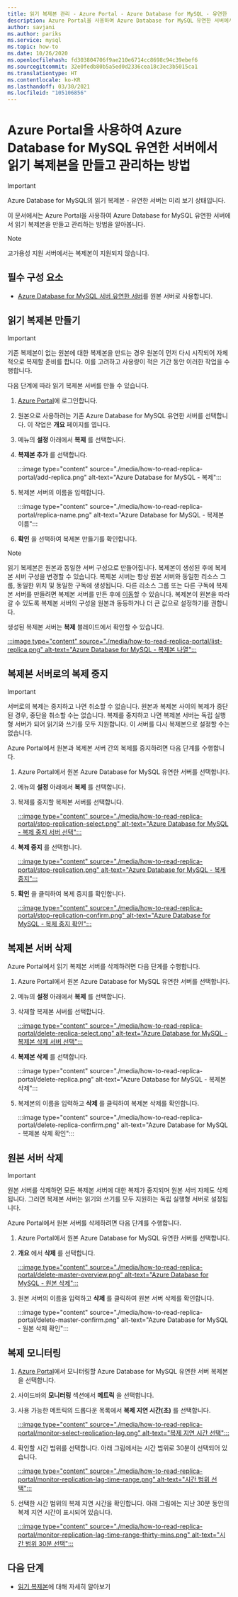 ```yaml
---
title: 읽기 복제본 관리 - Azure Portal - Azure Database for MySQL - 유연한 서버
description: Azure Portal을 사용하여 Azure Database for MySQL 유연한 서버에서 읽기 복제본을 설정하고 관리하는 방법을 알아봅니다.
author: savjani
ms.author: pariks
ms.service: mysql
ms.topic: how-to
ms.date: 10/26/2020
ms.openlocfilehash: fd303804706f9ae210e6714cc8698c94c39ebef6
ms.sourcegitcommit: 32e0fedb80b5a5ed0d2336cea18c3ec3b5015ca1
ms.translationtype: HT
ms.contentlocale: ko-KR
ms.lasthandoff: 03/30/2021
ms.locfileid: "105106856"
---
```

# <a name="how-to-create-and-manage-read-replicas-in-azure-database-for-mysql-flexible-server-using-the-azure-portal"></a>Azure Portal을 사용하여 Azure Database for MySQL 유연한 서버에서 읽기 복제본을 만들고 관리하는 방법

> [!IMPORTANT]
> Azure Database for MySQL의 읽기 복제본 - 유연한 서버는 미리 보기 상태입니다.

이 문서에서는 Azure Portal을 사용하여 Azure Database for MySQL 유연한 서버에서 읽기 복제본을 만들고 관리하는 방법을 알아봅니다.

> [!Note]
> 고가용성 지원 서버에서는 복제본이 지원되지 않습니다. 

## <a name="prerequisites"></a>필수 구성 요소

- [Azure Database for MySQL 서버 유연한 서버](quickstart-create-server-portal.md)를 원본 서버로 사용합니다.

## <a name="create-a-read-replica"></a>읽기 복제본 만들기

> [!IMPORTANT]
> 기존 복제본이 없는 원본에 대한 복제본을 만드는 경우 원본이 먼저 다시 시작되어 자체적으로 복제할 준비를 합니다. 이를 고려하고 사용량이 적은 기간 동안 이러한 작업을 수행합니다.

다음 단계에 따라 읽기 복제본 서버를 만들 수 있습니다.

1. [Azure Portal](https://portal.azure.com/)에 로그인합니다.

2. 원본으로 사용하려는 기존 Azure Database for MySQL 유연한 서버를 선택합니다. 이 작업은 **개요** 페이지를 엽니다.

3. 메뉴의 **설정** 아래에서 **복제** 를 선택합니다.

4. **복제본 추가** 를 선택합니다.

   :::image type="content" source="./media/how-to-read-replica-portal/add-replica.png" alt-text="Azure Database for MySQL - 복제":::

5. 복제본 서버의 이름을 입력합니다.

    :::image type="content" source="./media/how-to-read-replica-portal/replica-name.png" alt-text="Azure Database for MySQL - 복제본 이름":::

6. **확인** 을 선택하여 복제본 만들기를 확인합니다.

> [!NOTE]
> 읽기 복제본은 원본과 동일한 서버 구성으로 만들어집니다. 복제본이 생성된 후에 복제본 서버 구성을 변경할 수 있습니다. 복제본 서버는 항상 원본 서버와 동일한 리소스 그룹, 동일한 위치 및 동일한 구독에 생성됩니다. 다른 리소스 그룹 또는 다른 구독에 복제본 서버를 만들려면 복제본 서버를 만든 후에 [이동](../../azure-resource-manager/management/move-resource-group-and-subscription.md)할 수 있습니다. 복제본이 원본을 따라갈 수 있도록 복제본 서버의 구성을 원본과 동등하거나 더 큰 값으로 설정하기를 권합니다.

생성된 복제본 서버는 **복제** 블레이드에서 확인할 수 있습니다.

   [:::image type="content" source="./media/how-to-read-replica-portal/list-replica.png" alt-text="Azure Database for MySQL - 복제본 나열":::](./media/how-to-read-replica-portal/list-replica.png#lightbox)

## <a name="stop-replication-to-a-replica-server"></a>복제본 서버로의 복제 중지

> [!IMPORTANT]
> 서버로의 복제는 중지하고 나면 취소할 수 없습니다. 원본과 복제본 사이의 복제가 중단된 경우, 중단을 취소할 수는 없습니다. 복제를 중지하고 나면 복제본 서버는 독립 실행형 서버가 되어 읽기와 쓰기를 모두 지원합니다. 이 서버를 다시 복제본으로 설정할 수는 없습니다.

Azure Portal에서 원본과 복제본 서버 간의 복제를 중지하려면 다음 단계를 수행합니다.

1. Azure Portal에서 원본 Azure Database for MySQL 유연한 서버를 선택합니다. 

2. 메뉴의 **설정** 아래에서 **복제** 를 선택합니다.

3. 복제를 중지할 복제본 서버를 선택합니다.

   [:::image type="content" source="./media/how-to-read-replica-portal/stop-replication-select.png" alt-text="Azure Database for MySQL - 복제 중지 서버 선택":::](./media/how-to-read-replica-portal/stop-replication-select.png#lightbox)

4. **복제 중지** 를 선택합니다.

   [:::image type="content" source="./media/how-to-read-replica-portal/stop-replication.png" alt-text="Azure Database for MySQL - 복제 중지":::](./media/how-to-read-replica-portal/stop-replication.png#lightbox)

5. **확인** 을 클릭하여 복제 중지를 확인합니다.

   [:::image type="content" source="./media/how-to-read-replica-portal/stop-replication-confirm.png" alt-text="Azure Database for MySQL - 복제 중지 확인":::](./media/how-to-read-replica-portal/stop-replication-confirm.png#lightbox)

## <a name="delete-a-replica-server"></a>복제본 서버 삭제

Azure Portal에서 읽기 복제본 서버를 삭제하려면 다음 단계를 수행합니다.

1. Azure Portal에서 원본 Azure Database for MySQL 유연한 서버를 선택합니다.

2. 메뉴의 **설정** 아래에서 **복제** 를 선택합니다.

3. 삭제할 복제본 서버를 선택합니다.

   [:::image type="content" source="./media/how-to-read-replica-portal/delete-replica-select.png" alt-text="Azure Database for MySQL - 복제본 삭제 서버 선택":::](./media/how-to-read-replica-portal/delete-replica-select.png#lightbox)

4. **복제본 삭제** 를 선택합니다.

   :::image type="content" source="./media/how-to-read-replica-portal/delete-replica.png" alt-text="Azure Database for MySQL - 복제본 삭제":::

5. 복제본의 이름을 입력하고 **삭제** 를 클릭하여 복제본 삭제를 확인합니다.  

   :::image type="content" source="./media/how-to-read-replica-portal/delete-replica-confirm.png" alt-text="Azure Database for MySQL - 복제본 삭제 확인":::

## <a name="delete-a-source-server"></a>원본 서버 삭제

> [!IMPORTANT]
> 원본 서버를 삭제하면 모든 복제본 서버에 대한 복제가 중지되며 원본 서버 자체도 삭제됩니다. 그러면 복제본 서버는 읽기와 쓰기를 모두 지원하는 독립 실행형 서버로 설정됩니다.

Azure Portal에서 원본 서버를 삭제하려면 다음 단계를 수행합니다.

1. Azure Portal에서 원본 Azure Database for MySQL 유연한 서버를 선택합니다.

2. **개요** 에서 **삭제** 를 선택합니다.

   [:::image type="content" source="./media/how-to-read-replica-portal/delete-master-overview.png" alt-text="Azure Database for MySQL - 원본 삭제":::](./media/how-to-read-replica-portal/delete-master-overview.png#lightbox)

3. 원본 서버의 이름을 입력하고 **삭제** 를 클릭하여 원본 서버 삭제를 확인합니다.  

   :::image type="content" source="./media/how-to-read-replica-portal/delete-master-confirm.png" alt-text="Azure Database for MySQL - 원본 삭제 확인":::

## <a name="monitor-replication"></a>복제 모니터링

1. [Azure Portal](https://portal.azure.com/)에서 모니터링할 Azure Database for MySQL 유연한 서버 복제본을 선택합니다.

2. 사이드바의 **모니터링** 섹션에서 **메트릭** 을 선택합니다.

3. 사용 가능한 메트릭의 드롭다운 목록에서 **복제 지연 시간(초)** 를 선택합니다.

   [:::image type="content" source="./media/how-to-read-replica-portal/monitor-select-replication-lag.png" alt-text="복제 지연 시간 선택":::](./media/how-to-read-replica-portal/monitor-select-replication-lag.png#lightbox)

4. 확인할 시간 범위를 선택합니다. 아래 그림에서는 시간 범위로 30분이 선택되어 있습니다.

   [:::image type="content" source="./media/how-to-read-replica-portal/monitor-replication-lag-time-range.png" alt-text="시간 범위 선택":::](./media/how-to-read-replica-portal/monitor-replication-lag-time-range.png#lightbox)

5. 선택한 시간 범위의 복제 지연 시간을 확인합니다. 아래 그림에는 지난 30분 동안의 복제 지연 시간이 표시되어 있습니다.

   [:::image type="content" source="./media/how-to-read-replica-portal/monitor-replication-lag-time-range-thirty-mins.png" alt-text="시간 범위 30분 선택":::](./media/how-to-read-replica-portal/monitor-replication-lag-time-range-thirty-mins.png#lightbox)

## <a name="next-steps"></a>다음 단계

- [읽기 복제본](concepts-read-replicas.md)에 대해 자세히 알아보기